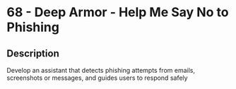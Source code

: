 # 68 - Deep Armor - Help Me Say No to Phishing​

## Description
Develop an assistant that detects phishing attempts from emails, screenshots or messages, and guides users to respond safely
